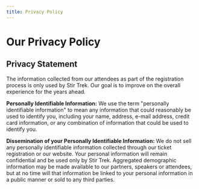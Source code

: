 ```yaml
---
title: Privacy Policy
---
```


 # Our Privacy Policy
<div class="icon-hr"></div>

## Privacy Statement
The information collected from our attendees as part of the registration process is only used by Stir Trek. Our goal is to improve
on the overall experience for the years ahead.

**Personally Identifiable Information:** We use the term "personally identifiable information" to mean any information that could reasonably be used to identify you, including your name, address, e-mail address, credit card information, or any combination of information that could be used to identify you.

**Dissemination of your Personally Identifiable Information:** We do not sell any personally identifiable information collected through our ticket registration or our website. Your personal information will remain confidential and be used only by Stir Trek. Aggregated demographic information may be made available to our partners, speakers or attendees, but at no time will that information be linked to your personal information in a public manner or sold to any third parties.
